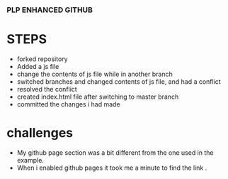 ### PLP ENHANCED GITHUB 

# STEPS
- forked repository
- Added a js file
- change the contents of js file while in another branch
- switched branches and changed contents of js file, and had a conflict
- resolved the conflict
- created index.html file after switching to master branch
- committed the changes i had made

# challenges 
- My github page section was a bit different from the one used in the example.
- When i enabled github pages it took me a minute to find the link .
